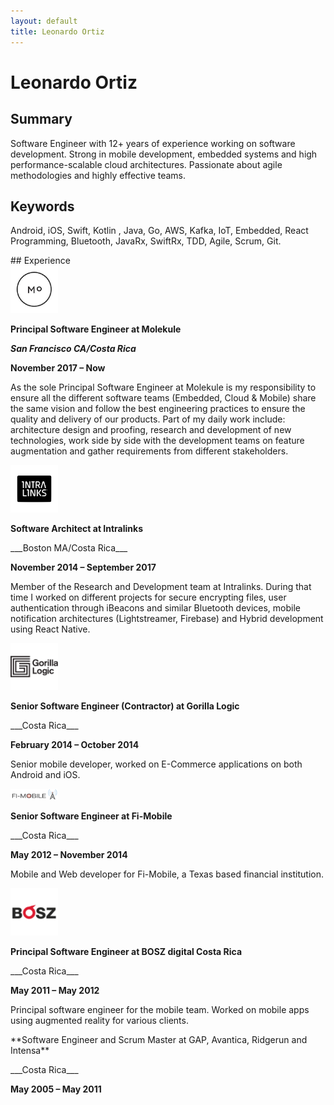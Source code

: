 ```yaml
---
layout: default
title: Leonardo Ortiz
---
```

# Leonardo Ortiz
## Summary
Software Engineer with 12+ years of experience working on software development. Strong in mobile development, embedded systems and high performance-scalable cloud architectures. Passionate about agile methodologies and highly effective teams.
## Keywords
Android, iOS, Swift, Kotlin , Java, Go, AWS, Kafka, IoT, Embedded, React Programming, Bluetooth, JavaRx, SwiftRx, TDD, Agile, Scrum, Git.
<p></p>
## Experience
<div>
	<img src="/assets/molekule.jpg" alt="Molekule" width="15%" height="15%">	
</div>

**Principal Software Engineer at Molekule**

___San Francisco CA/Costa Rica___


__November 2017 – Now__


As the sole Principal Software Engineer at Molekule is my responsibility to ensure all the different software teams (Embedded, Cloud & Mobile) share the same vision and follow the best engineering practices to ensure the quality and delivery of our products. Part of my daily work include: architecture design and proofing, research and development of new technologies, work side by side with the development teams on feature augmentation and gather requirements from different stakeholders. 

<div>
	<img src="/assets/intralinks.png" alt="Intralinks" width="15%" height="15%">	
</div>

**Software Architect at Intralinks**
<p/>
___Boston MA/Costa Rica___
<p/>

__November 2014 – September 2017__

<p/>

Member of the Research and Development team at Intralinks. During that time I worked on different projects for secure encrypting files, user authentication through iBeacons and similar Bluetooth devices, mobile notification architectures (Lightstreamer, Firebase) and Hybrid development using React Native.

<div>
	<img src="/assets/gorillalogic.png" alt="Gorilla Logic" width="15%" height="15%">	
</div>

**Senior Software Engineer (Contractor) at Gorilla Logic**
<p/>
___Costa Rica___
<p/>

__February 2014 – October 2014__

<p/>

Senior mobile developer, worked on E-Commerce applications on both Android and iOS.

<div>
	<img src="/assets/fimobile.png" alt="Fi-Mobile" width="15%" height="15%">	
</div>

**Senior Software Engineer at Fi-Mobile**
<p/>
___Costa Rica___
<p/>

__May 2012 – November 2014__

<p/>

Mobile and Web developer for Fi-Mobile, a Texas based financial institution.

<div>
	<img src="/assets/bosz.png" alt="Bosz" width="15%" height="15%">	
</div>

**Principal Software Engineer at BOSZ digital Costa Rica**
<p/>
___Costa Rica___
<p/>

__May 2011 – May 2012__

<p/>

Principal software engineer for the mobile team. Worked on mobile apps using augmented reality for various clients.

<p/>
**Software Engineer and Scrum Master at GAP, Avantica, Ridgerun and Intensa**
<p/>
___Costa Rica___
<p/>

__May 2005 – May 2011__

<p/>
